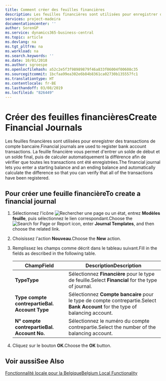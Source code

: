 ```yaml
---
title: Comment créer des feuilles financières
description: Les feuilles financières sont utilisées pour enregistrer des transactions de compte bancaire. La feuille financière vous permet d'entrer un solde de début et un solde final, puis de calculer automatiquement la différence afin de vérifier que toutes les transactions ont été enregistrées.
services: project-madeira
documentationcenter: ''
author: SorenGP
ms.service: dynamics365-business-central
ms.topic: article
ms.devlang: na
ms.tgt_pltfrm: na
ms.workload: na
ms.search.keywords: ''
ms.date: 10/01/2018
ms.author: sgroespe
ms.openlocfilehash: a52c2e5f3f98989879f46a833f06004f00608c35
ms.sourcegitcommit: 1bcfaa99ea302e6b84b8361ca02730b135557fc1
ms.translationtype: HT
ms.contentlocale: fr-BE
ms.lasthandoff: 03/08/2019
ms.locfileid: "826449"
---
```

# <a name="create-financial-journals"></a><span data-ttu-id="c8aec-104">Créer des feuilles financières</span><span class="sxs-lookup"><span data-stu-id="c8aec-104">Create Financial Journals</span></span>
<span data-ttu-id="c8aec-105">Les feuilles financières sont utilisées pour enregistrer des transactions de compte bancaire.</span><span class="sxs-lookup"><span data-stu-id="c8aec-105">Financial journals are used to register bank account transactions.</span></span> <span data-ttu-id="c8aec-106">La feuille financière vous permet d'entrer un solde de début et un solde final, puis de calculer automatiquement la différence afin de vérifier que toutes les transactions ont été enregistrées.</span><span class="sxs-lookup"><span data-stu-id="c8aec-106">The financial journal lets you enter a starting balance and an ending balance and automatically calculate the difference so that you can verify that all of the transactions have been registered.</span></span>  

## <a name="to-create-a-financial-journal"></a><span data-ttu-id="c8aec-107">Pour créer une feuille financière</span><span class="sxs-lookup"><span data-stu-id="c8aec-107">To create a financial journal</span></span>  

1.  <span data-ttu-id="c8aec-108">Sélectionnez l'icône ![Rechercher une page ou un état](../../media/ui-search/search_small.png "icône Rechercher une page ou un état"), entrez **Modèles feuille**, puis sélectionnez le lien correspondant.</span><span class="sxs-lookup"><span data-stu-id="c8aec-108">Choose the ![Search for Page or Report](../../media/ui-search/search_small.png "Search for Page or Report icon") icon, enter **Journal Templates**, and then choose the related link.</span></span>  
2.  <span data-ttu-id="c8aec-109">Choisissez l'action **Nouveau**.</span><span class="sxs-lookup"><span data-stu-id="c8aec-109">Choose the **New** action.</span></span>  
3.  <span data-ttu-id="c8aec-110">Remplissez les champs comme décrit dans le tableau suivant.</span><span class="sxs-lookup"><span data-stu-id="c8aec-110">Fill in the fields as described in the following table.</span></span>  

    |<span data-ttu-id="c8aec-111">Champ</span><span class="sxs-lookup"><span data-stu-id="c8aec-111">Field</span></span>|<span data-ttu-id="c8aec-112">Description</span><span class="sxs-lookup"><span data-stu-id="c8aec-112">Description</span></span>|  
    |---------------------------------|---------------------------------------|  
    |<span data-ttu-id="c8aec-113">**Type**</span><span class="sxs-lookup"><span data-stu-id="c8aec-113">**Type**</span></span>|<span data-ttu-id="c8aec-114">Sélectionnez **Financière** pour le type de feuille.</span><span class="sxs-lookup"><span data-stu-id="c8aec-114">Select **Financial** for the type of journal.</span></span>|  
    |<span data-ttu-id="c8aec-115">**Type compte contrepartie**</span><span class="sxs-lookup"><span data-stu-id="c8aec-115">**Bal. Account Type**</span></span>|<span data-ttu-id="c8aec-116">Sélectionnez **Compte bancaire** pour le type de compte contrepartie.</span><span class="sxs-lookup"><span data-stu-id="c8aec-116">Select **Bank Account** for the type of balancing account.</span></span>|  
    |<span data-ttu-id="c8aec-117">**N° compte contrepartie**</span><span class="sxs-lookup"><span data-stu-id="c8aec-117">**Bal. Account No.**</span></span>|<span data-ttu-id="c8aec-118">Sélectionnez le numéro du compte contrepartie.</span><span class="sxs-lookup"><span data-stu-id="c8aec-118">Select the number of the balancing account.</span></span>|  

4.  <span data-ttu-id="c8aec-119">Cliquez sur le bouton **OK**.</span><span class="sxs-lookup"><span data-stu-id="c8aec-119">Choose the **OK** button.</span></span>  

## <a name="see-also"></a><span data-ttu-id="c8aec-120">Voir aussi</span><span class="sxs-lookup"><span data-stu-id="c8aec-120">See Also</span></span>  
 [<span data-ttu-id="c8aec-121">Fonctionnalité locale pour la Belgique</span><span class="sxs-lookup"><span data-stu-id="c8aec-121">Belgium Local Functionality</span></span>](belgium-local-functionality.md)
